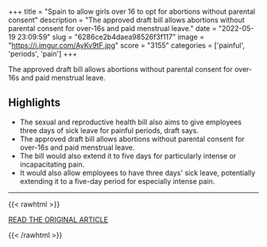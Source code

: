 +++
title = "Spain to allow girls over 16 to opt for abortions without parental consent"
description = "The approved draft bill allows abortions without parental consent for over-16s and paid menstrual leave."
date = "2022-05-19 23:09:59"
slug = "6286ce2b4daea98526f3f117"
image = "https://i.imgur.com/AyKv9tF.jpg"
score = "3155"
categories = ['painful', 'periods', 'pain']
+++

The approved draft bill allows abortions without parental consent for over-16s and paid menstrual leave.

## Highlights

- The sexual and reproductive health bill also aims to give employees three days of sick leave for painful periods, draft says.
- The approved draft bill allows abortions without parental consent for over-16s and paid menstrual leave.
- The bill would also extend it to five days for particularly intense or incapacitating pain.
- It would also allow employees to have three days' sick leave, potentially extending it to a five-day period for especially intense pain.

---

{{< rawhtml >}}
  <p class="article-category">
    <a target="_blank" href="https://www.bbc.com/news/world-europe-61483868">READ THE ORIGINAL ARTICLE</a>
  </p>
{{< /rawhtml >}}
